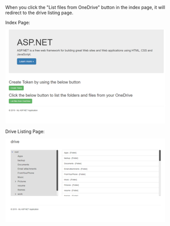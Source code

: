 
When you click the "List files from OneDrive" button in the index page, it will redirect to the drive listing page.

Index Page:
<p align="center">
  <img src="Index.png" title="hover text">
</p>

Drive Listing Page:
<p align="center">
  <img src="DriveListing.png" alt="accessibility text">
</p>
